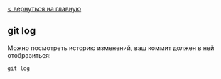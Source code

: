 [< вернуться на главную](readme.md)

## git log

Mожно посмотреть историю изменений, ваш коммит должен в ней отобразиться:

``` Markdown=
git log
```